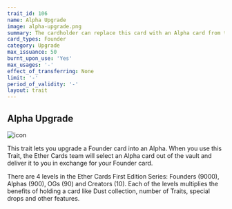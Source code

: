```yaml
---
trait_id: 106
name: Alpha Upgrade
image: alpha-upgrade.png
summary: The cardholder can replace this card with an Alpha card from the Ether Cards vault,hosenby the Ether Cards team.
card_types: Founder
category: Upgrade
max_issuance: 50
burnt_upon_use: 'Yes'
max_usages: '-'
effect_of_transferring: None
limit: '-'
period_of_validity: '-'
layout: trait
---
```


## Alpha Upgrade

![icon](/assets/images/trait-icons/{{page.image}})

This trait lets you upgrade a Founder card into an Alpha. When you use this Trait, the Ether Cards team will select an Alpha card out of the vault and deliver it to you in exchange for your Founder card.

There are 4 levels in the Ether Cards First Edition Series: Founders (9000), Alphas (900), OGs (90) and Creators (10). Each of the levels multiplies the benefits of holding a card like Dust collection, number of Traits, special drops and other features.
